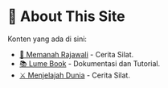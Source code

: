 # 📔 About This Site

Konten yang ada di sini:

- [🦅 Memanah Rajawali](/memanah-rajawali) - Cerita Silat.
- [📚 Lume Book](/lume-book) - Dokumentasi dan Tutorial.
- [⚔ Menjelajah Dunia](/menjelajah-dunia) - Cerita Silat.

